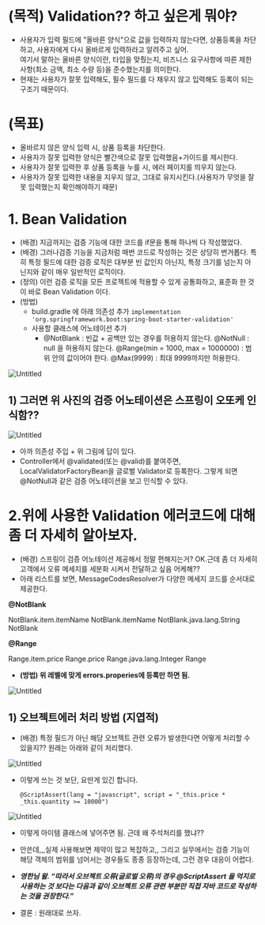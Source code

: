 # (목적) Validation?? 하고 싶은게 뭐야?
- 사용자가 입력 필드에 "올바른 양식"으로 값을 입력하지 않는다면, 상품등록을 차단하고, 사용자에게 다시 올바르게 입력하라고 알려주고 싶어. <br> 
여기서 말하는 올바른 양식이란, 타입을 맞췄는지, 비즈니스 요구사항에 따른 제한사항(최소 금액, 최소 수량 등)을 준수했는지를 의미한다.
- 현재는 사용자가 잘못 입력해도, 필수 필드를 다 채우지 않고 입력해도 등록이 되는구조기 때문이다.

# (목표)
- 올바르지 않은 양식 입력 시, 상품 등록을 차단한다.
- 사용자가 잘못 입력한 양식은 빨간색으로 잘못 입력했음+가이드를 제시한다.
- 사용자가 잘못 입력한 후 상품 등록을 누를 시, 에러 페이지를 띄우지 않는다.
- 사용자가 잘못 입력한 내용을 지우지 않고, 그대로 유지시킨다.(사용자가 무엇을 잘못 입력했는지 확인해야하기 때문)

# 1. Bean Validation

- (배경) 지금까지는 검증 기능에 대한 코드를 if문을 통해 하나씩 다 작성했었다.
- (배경) 그러나검증 기능을 지금처럼 매번 코드로 작성하는 것은 상당히 번거롭다. 특히 특정 필드에 대한 검증 로직은 대부분 빈 값인지 아닌지, 특정 크기를 넘는지 아닌지와 같이 매우 일반적인 로직이다.
- (정의) 이런 검증 로직을 모든 프로젝트에 적용할 수 있게 공통화하고, 표준화 한 것이 바로 Bean Validation
이다.
- (방법)
    - build.gradle 에 아래 의존성 추가
      `implementation 'org.springframework.boot:spring-boot-starter-validation'`
    - 사용할 클래스에 어노테이션 추가
        - @NotBlank : 빈값 + 공백만 있는 경우를 허용하지 않는다.
        @NotNull : null 을 허용하지 않는다.
        @Range(min = 1000, max = 1000000) : 범위 안의 값이어야 한다.
        @Max(9999) : 최대 9999까지만 허용한다.

![Untitled](https://s3-us-west-2.amazonaws.com/secure.notion-static.com/a0db21b8-0779-4fb1-b6f8-05d2c521ea22/Untitled.png)

## 1) 그러면 위 사진의 검증 어노테이션은 스프링이 오또케 인식함??

![Untitled](https://s3-us-west-2.amazonaws.com/secure.notion-static.com/46eefee3-d5b7-4875-886d-29f1a9ce9d41/Untitled.png)

- 아까 의존성 주입 + 위 그림에 답이 있다.
- Controller에서 @validated(또는 @valid)를 붙여주면, LocalValidatorFactoryBean을 글로벌 Validator로 등록한다.
그렇게 되면 @NotNull과 같은 검증 어노테이션을 보고 인식할 수 있다.

# 2.위에 사용한 Validation 에러코드에 대해 좀 더 자세히 알아보자.

- (배경) 스프링이 검증 어노테이션 제공해서 정말 편해지는거? OK.근데 좀 더 자세히 고객에서 오류 메세지를 세분화 시켜서 전달하고 싶음 어케해??
- 아래 리스트를 보면, MessageCodesResolver가 다양한 메세지 코드를 순서대로 제공한다.

**@NotBlank**

NotBlank.item.itemName
NotBlank.itemName
NotBlank.java.lang.String
NotBlank

**@Range**

Range.item.price
Range.price
Range.java.lang.Integer
Range

- **(방법) 위 레벨에 맞게 errors.properies에 등록만 하면 됨.**

![Untitled](https://s3-us-west-2.amazonaws.com/secure.notion-static.com/03ad46f7-e4a8-4596-a7f7-4082db7b091c/Untitled.png)

## 1) 오브젝트에러 처리 방법 (지엽적)

- (배경) 특정 필드가 아닌 해당 오브젝트 관련 오류가 발생한다면 어떻게 처리할 수 있을지??
원래는 아래와 같이 처리했다.

![Untitled](https://s3-us-west-2.amazonaws.com/secure.notion-static.com/093ea676-de6e-46b7-9e25-05abbcc03d4e/Untitled.png)

- 이렇게 쓰는 것 보단, 요딴게 있긴 합니다.

  `@ScriptAssert(lang = "javascript", script = "_this.price * _this.quantity >=
  10000")`

![Untitled](https://s3-us-west-2.amazonaws.com/secure.notion-static.com/ff94445d-25d8-41e5-8077-71b055399d9e/Untitled.png)

- 이렇게 아이템 클래스에 넣어주면 됨. 근데 왜 주석처리를 했냐??
- 안쓴데,,,실제 사용해보면 제약이 많고 복잡하고,, 그리고 실무에서는 검증 기능이 해당 객체의 범위를 넘어서는 경우들도 종종 등장하는데, 그런 경우 대응이 어렵다.
- ***영한님 왈. “따라서 오브젝트 오류(글로벌 오류)의 경우 @ScriptAssert 을 억지로 사용하는 것 보다는 다음과 같이 오브젝트 오류 관련 부분만 직접 자바 코드로 작성하는 것을 권장한다.”***

- 결론 : 원래대로 쓰자.
